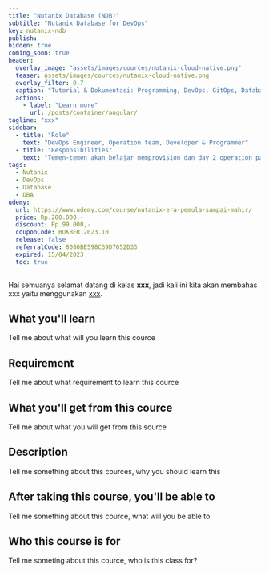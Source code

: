 ```yaml
---
title: "Nutanix Database (NDB)"
subtitle: "Nutanix Database for DevOps"
key: nutanix-ndb
publish: 
hidden: true
coming_soon: true
header:
  overlay_image: "assets/images/cources/nutanix-cloud-native.png"
  teaser: assets/images/cources/nutanix-cloud-native.png
  overlay_filter: 0.7
  caption: "Tutorial & Dokumentasi: Programming, DevOps, GitOps, Database, & Servers"
  actions:
    - label: "Learn more"
      url: /posts/container/angular/
tagline: "xxx"
sidebar:
  - title: "Role"
    text: "DevOps Engineer, Operation team, Developer & Programmer"
  - title: "Responsibilities"
    text: "Temen-temen akan belajar memprovision dan day 2 operation pada Database dengan menggunakan Nutanix Database formally (ERA)"
tags:
  - Nutanix
  - DevOps
  - Database
  - DBA
udemy: 
  url: https://www.udemy.com/course/nutanix-era-pemula-sampai-mahir/
  price: Rp.280.000,-
  discount: Rp.99.000,-
  couponCode: BUKBER.2023.10
  release: false
  referralCode: 8080BE598C39D7652D33
  expired: 15/04/2023
  toc: true
---
```


Hai semuanya selamat datang di kelas **xxx**, jadi kali ini kita akan membahas xxx yaitu menggunakan [xxx](link). 

<!--more-->

## What you'll learn

Tell me about what will you learn this cource

## Requirement

Tell me about what requirement to learn this cource

## What you'll get from this cource

Tell me about what you will get from this source

## Description

Tell me something about this cources, why you should learn this

## After taking this course, you'll be able to

Tell me something about this cource, what will you be able to

## Who this course is for

Tell me someting about this cource, who is this class for?